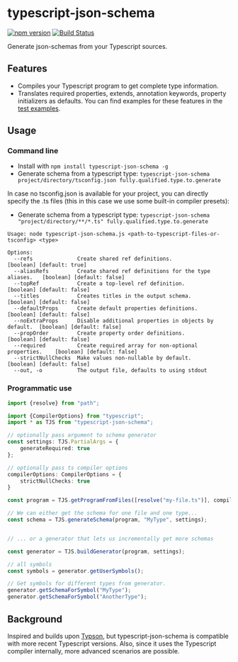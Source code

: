 # typescript-json-schema

[![npm version](https://img.shields.io/npm/v/typescript-json-schema.svg)](https://www.npmjs.com/package/typescript-json-schema) [![Build Status](https://travis-ci.org/YousefED/typescript-json-schema.svg?branch=master)](https://travis-ci.org/YousefED/typescript-json-schema)

Generate json-schemas from your Typescript sources.

## Features

* Compiles your Typescript program to get complete type information.
* Translates required properties, extends, annotation keywords, property initializers as defaults. You can find examples for these features in the [test examples](https://github.com/YousefED/typescript-json-schema/tree/master/test/programs).

## Usage

### Command line

* Install with `npm install typescript-json-schema -g`
* Generate schema from a typescript type: `typescript-json-schema project/directory/tsconfig.json fully.qualified.type.to.generate`

In case no tsconfig.json is available for your project, you can directly specify the .ts files (this in this case we use some built-in compiler presets):

* Generate schema from a typescript type: `typescript-json-schema "project/directory/**/*.ts" fully.qualified.type.to.generate`

```
Usage: node typescript-json-schema.js <path-to-typescript-files-or-tsconfig> <type>

Options:
  --refs              Create shared ref definitions.                        [boolean] [default: true]
  --aliasRefs         Create shared ref definitions for the type aliases.   [boolean] [default: false]
  --topRef            Create a top-level ref definition.                    [boolean] [default: false]
  --titles            Creates titles in the output schema.                  [boolean] [default: false]
  --defaultProps      Create default properties definitions.                [boolean] [default: false]
  --noExtraProps      Disable additional properties in objects by default.  [boolean] [default: false]
  --propOrder         Create property order definitions.                    [boolean] [default: false]
  --required          Create required array for non-optional properties.    [boolean] [default: false]
  --strictNullChecks  Make values non-nullable by default.                  [boolean] [default: false]
  --out, -o           The output file, defaults to using stdout
```

### Programmatic use

```ts
import {resolve} from "path";

import {CompilerOptions} from "typescript";
import * as TJS from "typescript-json-schema";

// optionally pass argument to schema generator
const settings: TJS.PartialArgs = {
    generateRequired: true
};

// optionally pass ts compiler options
compilerOptions: CompilerOptions = {
    strictNullChecks: true
}

const program = TJS.getProgramFromFiles([resolve("my-file.ts")], compilerOptions);

// We can either get the schema for one file and one type...
const schema = TJS.generateSchema(program, "MyType", settings);


// ... or a generator that lets us incrementally get more schemas

const generator = TJS.buildGenerator(program, settings);

// all symbols
const symbols = generator.getUserSymbols();

// Get symbols for different types from generator.
generator.getSchemaForSymbol("MyType");
generator.getSchemaForSymbol("AnotherType");
```


## Background

Inspired and builds upon [Typson](https://github.com/lbovet/typson/), but typescript-json-schema is compatible with more recent Typescript versions. Also, since it uses the Typescript compiler internally, more advanced scenarios are possible.
